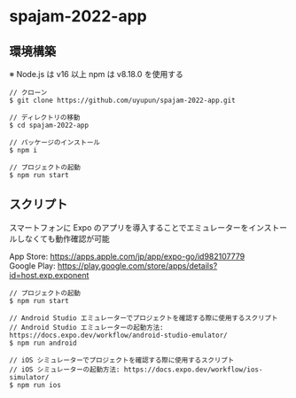 # spajam-2022-app

## 環境構築

※ Node.js は v16 以上 npm は v8.18.0 を使用する

```
// クローン
$ git clone https://github.com/uyupun/spajam-2022-app.git

// ディレクトリの移動
$ cd spajam-2022-app

// パッケージのインストール
$ npm i

// プロジェクトの起動
$ npm run start
```

## スクリプト

スマートフォンに Expo のアプリを導入することでエミュレーターをインストールしなくても動作確認が可能

App Store: https://apps.apple.com/jp/app/expo-go/id982107779  
Google Play: https://play.google.com/store/apps/details?id=host.exp.exponent

```
// プロジェクトの起動
$ npm run start

// Android Studio エミュレーターでプロジェクトを確認する際に使用するスクリプト
// Android Studio エミュレーターの起動方法: https://docs.expo.dev/workflow/android-studio-emulator/
$ npm run android

// iOS シミュレーターでプロジェクトを確認する際に使用するスクリプト
// iOS シミュレーターの起動方法: https://docs.expo.dev/workflow/ios-simulator/
$ npm run ios
```
